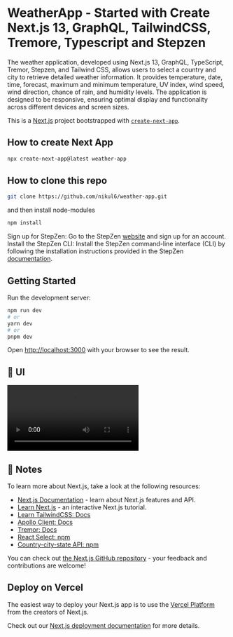 # WeatherApp - Started with Create Next.js 13, GraphQL, TailwindCSS, Tremore, Typescript and Stepzen

The weather application, developed using Next.js 13, GraphQL, TypeScript, Tremor, Stepzen, and Tailwind CSS, allows users to select a country and city to retrieve detailed weather information. It provides temperature, date, time, forecast, maximum and minimum temperature, UV index, wind speed, wind direction, chance of rain, and humidity levels. The application is designed to be responsive, ensuring optimal display and functionality across different devices and screen sizes.

This is a [Next.js](https://nextjs.org/) project bootstrapped with [`create-next-app`](https://github.com/vercel/next.js/tree/canary/packages/create-next-app).

## How to create Next App

```sh
npx create-next-app@latest weather-app
```

## How to clone this repo

```sh
git clone https://github.com/nikul6/weather-app.git
```

and then install node-modules

```sh
npm install
```

Sign up for StepZen: Go to the StepZen [website](https://stepzen.com/) and sign up for an account. 
Install the StepZen CLI: Install the StepZen command-line interface (CLI) by following the installation instructions provided in the StepZen [documentation](https://stepzen.com/docs).

## Getting Started

Run the development server:

```bash
npm run dev
# or
yarn dev
# or
pnpm dev
```

Open [http://localhost:3000](http://localhost:3000) with your browser to see the result.

## 🚀 UI
![alt text](https://github.com/nikul6/weather-app/blob/main/AppVideo/WeatherApp.mov)

## 📝 Notes

To learn more about Next.js, take a look at the following resources:

- [Next.js Documentation](https://nextjs.org/docs) - learn about Next.js features and API.
- [Learn Next.js](https://nextjs.org/learn) - an interactive Next.js tutorial.
- [Learn TailwindCSS: Docs](https://tailwindcss.com/)
- [Apollo Client: Docs](https://www.apollographql.com/docs/react/)
- [Tremor: Docs](https://www.tremor.so/)
- [React Select: npm](https://react-select.com/home)
- [Country-city-state API: npm](https://www.npmjs.com/package/country-state-city)

You can check out [the Next.js GitHub repository](https://github.com/vercel/next.js/) - your feedback and contributions are welcome!

## Deploy on Vercel

The easiest way to deploy your Next.js app is to use the [Vercel Platform](https://vercel.com/new?utm_medium=default-template&filter=next.js&utm_source=create-next-app&utm_campaign=create-next-app-readme) from the creators of Next.js.

Check out our [Next.js deployment documentation](https://nextjs.org/docs/deployment) for more details.
